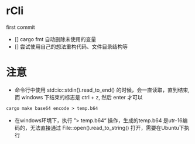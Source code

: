 # rCli

first commit 

- [] cargo fmt 自动删除未使用的变量
- [] 尝试使用自己的想法重构代码、文件目录结构等

# 注意
- 命令行中使用 std::io::stdin().read_to_end() 的时候，会一直读取，直到结束, 而 windows 下结束的标志是 ctrl + z, 然后 enter 才可以

```makefile
cargo make base64 encode > temp.b64
```
- 在windows环境下，执行 ”> temp.b64“ 操作，生成的temp.b64 是utr-16编码的，无法直接通过 File::open().read_to_string() 打开，需要在Ubuntu下执行